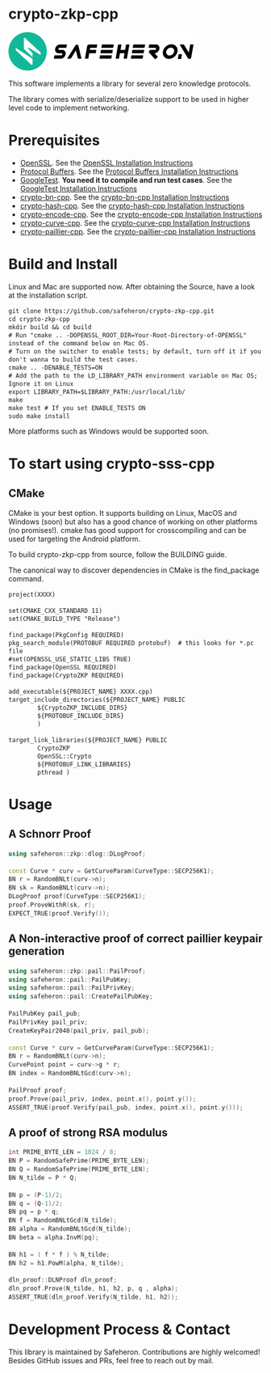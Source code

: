 # crypto-zkp-cpp

![img](doc/logo.png)

This software implements a library for several zero knowledge protocols.

The library comes with serialize/deserialize support to be used in higher level code to implement networking.

# Prerequisites

- [OpenSSL](https://github.com/openssl/openssl#documentation). See the [OpenSSL Installation Instructions](./doc/OpenSSL-Installation.md)
- [Protocol Buffers](https://github.com/protocolbuffers/protobuf.git). See the [Protocol Buffers Installation Instructions](./doc/Protocol-Buffers-Installation.md)
- [GoogleTest](https://github.com/google/googletest). **You need it to compile and run test cases**. See the [GoogleTest Installation Instructions](./doc/GoogleTest-Installation.md)
- [crypto-bn-cpp](https://github.com/safeheron/crypto-bn-cpp.git). See the [crypto-bn-cpp Installation Instructions](https://github.com/safeheron/crypto-bn-cpp/blob/main/README.md#build-and-install)
- [crypto-hash-cpp](https://github.com/safeheron/crypto-hash-cpp.git). See the [crypto-hash-cpp Installation Instructions](https://github.com/safeheron/crypto-hash-cpp/blob/main/README.md#build-and-install)
- [crypto-encode-cpp](https://github.com/safeheron/crypto-encode-cpp.git). See the [crypto-encode-cpp Installation Instructions](https://github.com/safeheron/crypto-encode-cpp/blob/main/README.md#build-and-install)
- [crypto-curve-cpp](https://github.com/safeheron/crypto-curve-cpp.git). See the [crypto-curve-cpp Installation Instructions](https://github.com/safeheron/crypto-curve-cpp/blob/main/README.md#build-and-install)
- [crypto-paillier-cpp](https://github.com/safeheron/crypto-paillier-cpp.git). See the [crypto-paillier-cpp Installation Instructions](https://github.com/safeheron/crypto-paillier-cpp/blob/main/README.md#build-and-install)

# Build and Install

Linux and Mac are supported now.  After obtaining the Source, have a look at the installation script.

```shell
git clone https://github.com/safeheron/crypto-zkp-cpp.git
cd crypto-zkp-cpp
mkdir build && cd build
# Run "cmake .. -DOPENSSL_ROOT_DIR=Your-Root-Directory-of-OPENSSL" instead of the command below on Mac OS.
# Turn on the switcher to enable tests; by default, turn off it if you don't wanna to build the test cases.
cmake .. -DENABLE_TESTS=ON
# Add the path to the LD_LIBRARY_PATH environment variable on Mac OS; Ignore it on Linux
export LIBRARY_PATH=$LIBRARY_PATH:/usr/local/lib/
make
make test # If you set ENABLE_TESTS ON
sudo make install
```

More platforms such as Windows would be supported soon.


# To start using crypto-sss-cpp

## CMake

CMake is your best option. It supports building on Linux, MacOS and Windows (soon) but also has a good chance of working on other platforms (no promises!). cmake has good support for crosscompiling and can be used for targeting the Android platform.

To build crypto-zkp-cpp from source, follow the BUILDING guide.

The canonical way to discover dependencies in CMake is the find_package command.

```shell
project(XXXX)

set(CMAKE_CXX_STANDARD 11)
set(CMAKE_BUILD_TYPE "Release")

find_package(PkgConfig REQUIRED)
pkg_search_module(PROTOBUF REQUIRED protobuf)  # this looks for *.pc file
#set(OPENSSL_USE_STATIC_LIBS TRUE)
find_package(OpenSSL REQUIRED)
find_package(CryptoZKP REQUIRED)

add_executable(${PROJECT_NAME} XXXX.cpp)
target_include_directories(${PROJECT_NAME} PUBLIC
        ${CryptoZKP_INCLUDE_DIRS}
        ${PROTOBUF_INCLUDE_DIRS}
        )

target_link_libraries(${PROJECT_NAME} PUBLIC
        CryptoZKP
        OpenSSL::Crypto
        ${PROTOBUF_LINK_LIBRARIES}
        pthread )
```

# Usage
## A Schnorr Proof
```c++
using safeheron::zkp::dlog::DLogProof;

const Curve * curv = GetCurveParam(CurveType::SECP256K1);
BN r = RandomBNLt(curv->n);
BN sk = RandomBNLt(curv->n);
DLogProof proof(CurveType::SECP256K1);
proof.ProveWithR(sk, r);
EXPECT_TRUE(proof.Verify());
```

## A Non-interactive proof of correct paillier keypair generation
```c++
using safeheron::zkp::pail::PailProof;
using safeheron::pail::PailPubKey;
using safeheron::pail::PailPrivKey;
using safeheron::pail::CreatePailPubKey;

PailPubKey pail_pub;
PailPrivKey pail_priv;
CreateKeyPair2048(pail_priv, pail_pub);

const Curve * curv = GetCurveParam(CurveType::SECP256K1);
BN r = RandomBNLt(curv->n);
CurvePoint point = curv->g * r;
BN index = RandomBNLtGcd(curv->n);

PailProof proof;
proof.Prove(pail_priv, index, point.x(), point.y());
ASSERT_TRUE(proof.Verify(pail_pub, index, point.x(), point.y()));
```

## A proof of strong RSA modulus
```c++
int PRIME_BYTE_LEN = 1024 / 8;
BN P = RandomSafePrime(PRIME_BYTE_LEN);
BN Q = RandomSafePrime(PRIME_BYTE_LEN);
BN N_tilde = P * Q;

BN p = (P-1)/2;
BN q = (Q-1)/2;
BN pq = p * q;
BN f = RandomBNLtGcd(N_tilde);
BN alpha = RandomBNLtGcd(N_tilde);
BN beta = alpha.InvM(pq);

BN h1 = ( f * f ) % N_tilde;
BN h2 = h1.PowM(alpha, N_tilde);

dln_proof::DLNProof dln_proof;
dln_proof.Prove(N_tilde, h1, h2, p, q , alpha);
ASSERT_TRUE(dln_proof.Verify(N_tilde, h1, h2));
```

# Development Process & Contact
This library is maintained by Safeheron. Contributions are highly welcomed! Besides GitHub issues and PRs, feel free to reach out by mail.
